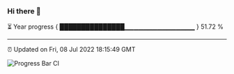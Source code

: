 ### Hi there 👋

⏳ Year progress { ███████████████▁▁▁▁▁▁▁▁▁▁▁▁▁▁▁ } 51.72 %

---

⏰ Updated on Fri, 08 Jul 2022 18:15:49 GMT

![Progress Bar CI](https://github.com/liununu/liununu/workflows/Progress%20Bar%20CI/badge.svg)
